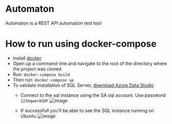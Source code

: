 # Automaton
Automaton is a REST API automation test tool

# How to run using docker-compose
- Install [docker](https://www.docker.com/products/docker-desktop)
- Open up a command-line and navigate to the root of the directory where the project was cloned
- Run: `docker-compose build`
- Then run: `docker-compose up`
- To validate installation of SQL Server, [download Azure Data Studio](https://docs.microsoft.com/en-us/sql/azure-data-studio/download-azure-data-studio?view=sql-server-ver15)
  - Connect to the sql instance using the SA sql account. Use password `1234qwerASDF`
![image](https://user-images.githubusercontent.com/2670493/113489875-9f557c00-947b-11eb-9fff-8668c6519694.png)

  - If successfull you'll be able to see the SQL instance running on Ubuntu
![image](https://user-images.githubusercontent.com/2670493/113489885-a54b5d00-947b-11eb-98cc-dde1fc083b1b.png)
